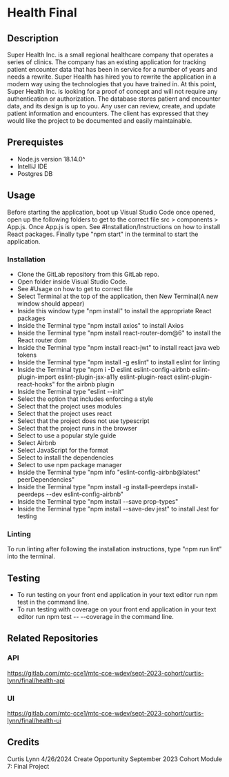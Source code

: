 # Health Final

## Description

Super Health Inc. is a small regional healthcare company that operates a series of clinics. The
company has an existing application for tracking patient encounter data that has been in service for
a number of years and needs a rewrite. Super Health has hired you to rewrite the application in a
modern way using the technologies that you have trained in. At this point, Super Health Inc. is
looking for a proof of concept and will not require any authentication or authorization. The
database stores patient and encounter data, and its design is up to you. Any user can review,
create, and update patient information and encounters. The client has expressed that they would like
the project to be documented and easily maintainable.

## Prerequistes

* Node.js version 18.14.0^
* IntelliJ IDE
* Postgres DB

## Usage

Before starting the application, boot up Visual Studio Code once opened, open up the following folders to get to the correct file src > components > App.js. Once App.js is open. See #Installation/Instructions on how to install React packages. Finally type "npm start" in the terminal to start the application.

### Installation

- Clone the GitLab repository from this GitLab repo.
- Open folder inside Visual Studio Code.
- See #Usage on how to get to correct file
- Select Terminal at the top of the application, then New Terminal(A new window should appear)
- Inside this window type "npm install" to install the appropriate React packages
- Inside the Terminal type "npm install axios" to install Axios
- Inside the Terminal type "npm install react-router-dom@6" to install the React router dom
- Inside the Terminal type "npm install react-jwt" to install react java web tokens
- Inside the Terminal type "npm install -g eslint" to install eslint for linting
- Inside the Terminal type "npm i -D eslint eslint-config-airbnb eslint-plugin-import eslint-plugin-jsx-a11y eslint-plugin-react eslint-plugin-react-hooks" for the airbnb plugin
- Inside the Terminal type "eslint --init"
- Select the option that includes enforcing a style
- Select that the project uses modules
- Select that the project uses react
- Select that the project does not use typescript
- Select that the project runs in the browser
- Select to use a popular style guide
- Select Airbnb
- Select JavaScript for the format
- Select to install the dependencies
- Select to use npm package manager
- Inside the Terminal type "npm info "eslint-config-airbnb@latest" peerDependencies"
- Inside the Terminal type "npm install -g install-peerdeps install-peerdeps --dev eslint-config-airbnb"
- Inside the Terminal type "npm install --save prop-types"
- Inside the Terminal type "npm install --save-dev jest" to install Jest for testing

### Linting

To run linting after following the installation instructions, type "npm run lint" into the terminal.

## Testing

* To run testing on your front end application in your text editor run npm test in the command line.
* To run testing with coverage on your front end application in your text editor run npm test -- --coverage in the command line.

## Related Repositories

### API
https://gitlab.com/mtc-cce1/mtc-cce-wdev/sept-2023-cohort/curtis-lynn/final/health-api

### UI
https://gitlab.com/mtc-cce1/mtc-cce-wdev/sept-2023-cohort/curtis-lynn/final/health-ui

## Credits
Curtis Lynn
4/26/2024
Create Opportunity September 2023 Cohort
Module 7: Final Project